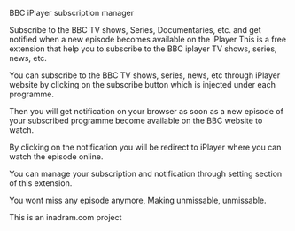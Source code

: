 BBC iPlayer subscription manager

Subscribe to the BBC TV shows, Series, Documentaries, etc. and get notified when a new episode becomes available on the iPlayer
This is a free extension that help you to subscribe to the BBC iplayer TV shows, series, news, etc.

You can subscribe to the BBC TV shows, series, news, etc through iPlayer website by clicking on the subscribe button which is injected under each programme.

Then you will get notification on your browser as soon as a new episode of your subscribed programme become available on the BBC website to watch.

By clicking on the notification you will be redirect to iPlayer where you can watch the episode online.

You can manage your subscription and notification through setting section of this extension.

You wont miss any episode anymore, Making unmissable, unmissable. 

This is an inadram.com project
